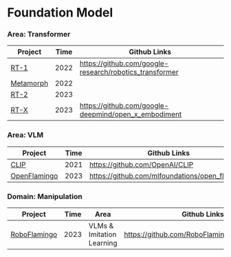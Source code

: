 # Foundation Model

### Area: Transformer

| Project                                           | Time | Github Links                                            |
| ------------------------------------------------- | ---- | ------------------------------------------------------- |
| [RT-1](https://robotics-transformer1.github.io/)  | 2022 | https://github.com/google-research/robotics_transformer |
| [Metamorph](https://arxiv.org/abs/2203.11931)     | 2022 |                                                         |
| [RT-2](https://robotics-transformer2.github.io/)  | 2023 |                                                         |
| [RT-X](https://robotics-transformer-x.github.io/) | 2023 | https://github.com/google-deepmind/open_x_embodiment    |



### Area: VLM

| Project                                                      | Time | Github Links                                   |
| ------------------------------------------------------------ | ---- | ---------------------------------------------- |
| [CLIP](https://github.com/OpenAI/CLIP)                       | 2021 | https://github.com/OpenAI/CLIP                 |
| [OpenFlamingo](https://deepmind.google/discover/blog/tackling-multiple-tasks-with-a-single-visual-language-model/) | 2023 | https://github.com/mlfoundations/open_flamingo |





### Domain: Manipulation

| Project                                         | Time | Area                      | Github Links                                 |
| ----------------------------------------------- | ---- | ------------------------- | -------------------------------------------- |
| [RoboFlamingo](https://roboflamingo.github.io/) | 2023 | VLMs & Imitation Learning | https://github.com/RoboFlamingo/RoboFlamingo |

